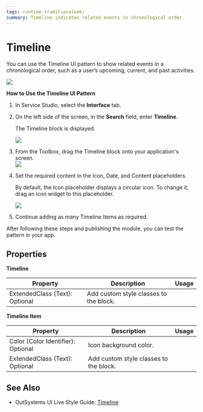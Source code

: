 ```yaml
---
tags: runtime-traditionalweb; 
summary: Timeline indicates related events in chronological order.
---
```


# Timeline

You can use the Timeline UI pattern to show related events in a chronological order, such as a user’s upcoming, current, and past activities.

![](<images/timeline-image-6.png>)


**How to Use the Timeline UI Pattern**

1. In Service Studio, select the **Interface** tab.

1. On the left side of the screen, in the **Search** field, enter **Timeline**. 
    
    The Timeline block is displayed. 

     ![](<images/timeline-image-5.png>)

1. From the Toolbox, drag the Timeline block onto your application's screen.  
![](images/timeline-image-2.png?width=500)


1. Set the required content in the Icon, Date, and Content placeholders. 

    By default, the Icon placeholder displays a circular icon. To change it, drag an icon widget to this placeholder.

    ![](<images/timeline-image-3.png>)

1. Continue adding as many Timeline Items as required.

After following these steps and publishing the module, you can test the pattern in your app.

## Properties

**Timeline**

| **Property** |  **Description** |  **Usage** | 
|---|---|---|
| ExtendedClass (Text): Optional  |  Add custom style classes to the block. | 


**Timeline Item**

| **Property** |  **Description** |  **Usage** | 
|---|---|---|
| Color (Color Identifier): Optional  |  Icon background color. |  
| ExtendedClass (Text): Optional |  Add custom style classes to the block. |  


## See Also

* OutSystems UI Live Style Guide: [Timeline](https://outsystemsui.outsystems.com/WebStyleGuidePreview/Timeline.aspx)


